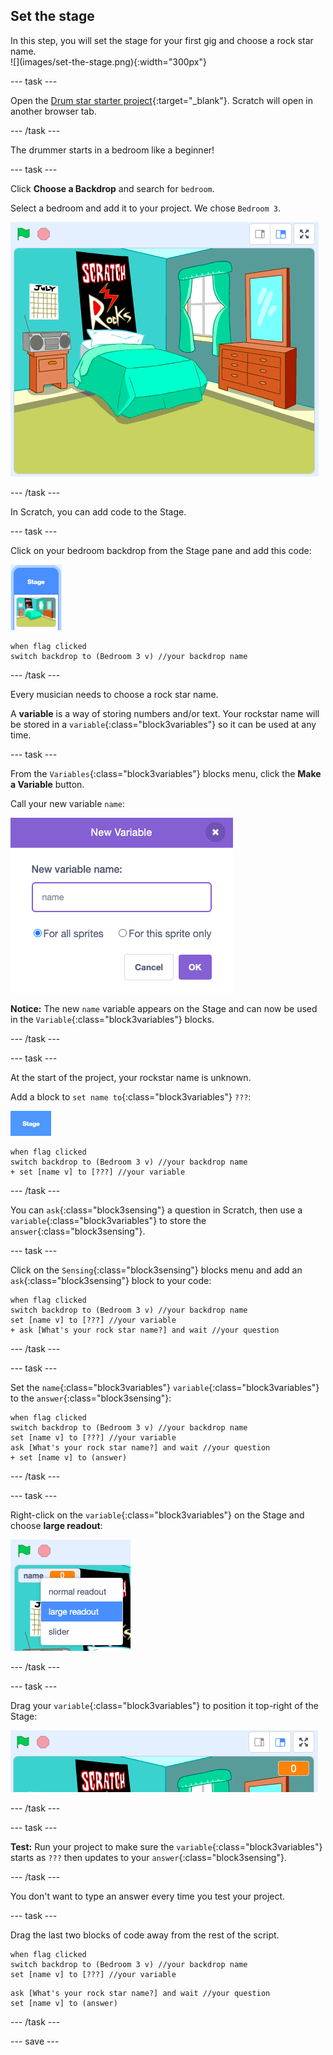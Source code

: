 ## Set the stage

<div style="display: flex; flex-wrap: wrap">
<div style="flex-basis: 200px; flex-grow: 1; margin-right: 15px;">
In this step, you will set the stage for your first gig and choose a rock star name.
</div>
<div>
![](images/set-the-stage.png){:width="300px"}
</div>
</div>

--- task ---

Open the [Drum star starter project](https://scratch.mit.edu/projects/535783147/editor){:target="_blank"}. Scratch will open in another browser tab.

--- /task ---

The drummer starts in a bedroom like a beginner!

--- task ---

Click **Choose a Backdrop** and search for `bedroom`.

Select a bedroom and add it to your project. We chose `Bedroom 3`.

![The stage showing the 'Bedroom 3' backdrop.](images/bedroom3.png)

--- /task ---

In Scratch, you can add code to the Stage.

--- task ---

Click on your bedroom backdrop from the Stage pane and add this code:

![The backdrop thumbnail in the stage pane.](images/bedroom-icon.png)

```blocks3
when flag clicked
switch backdrop to (Bedroom 3 v) //your backdrop name
```

--- /task ---

Every musician needs to choose a rock star name.

A **variable** is a way of storing numbers and/or text. Your rockstar name will be stored in a `variable`{:class="block3variables"} so it can be used at any time.

--- task ---

From the `Variables`{:class="block3variables"} blocks menu, click the **Make a Variable** button.

Call your new variable `name`:

![The New Variable pop up window with text input 'name'.](images/new-variable.png)

**Notice:** The new `name` variable appears on the Stage and can now be used in the `Variable`{:class="block3variables"} blocks.

--- /task ---

--- task ---

At the start of the project, your rockstar name is unknown.

Add a block to `set name to`{:class="block3variables"} `???`:

![](images/stage-icon.png)

```blocks3
when flag clicked
switch backdrop to (Bedroom 3 v) //your backdrop name
+ set [name v] to [???] //your variable
```

--- /task ---

You can `ask`{:class="block3sensing"} a question in Scratch, then use a `variable`{:class="block3variables"} to store the `answer`{:class="block3sensing"}.

--- task ---

Click on the `Sensing`{:class="block3sensing"} blocks menu and add an `ask`{:class="block3sensing"} block to your code:

```blocks3
when flag clicked
switch backdrop to (Bedroom 3 v) //your backdrop name
set [name v] to [???] //your variable
+ ask [What's your rock star name?] and wait //your question
```

--- /task ---

--- task ---

Set the `name`{:class="block3variables"} `variable`{:class="block3variables"} to the `answer`{:class="block3sensing"}:

```blocks3
when flag clicked
switch backdrop to (Bedroom 3 v) //your backdrop name
set [name v] to [???] //your variable
ask [What's your rock star name?] and wait //your question
+ set [name v] to (answer)
```

--- /task ---

--- task ---

Right-click on the `variable`{:class="block3variables"} on the Stage and choose **large readout**:

![](images/large-readout.png)

--- /task ---

--- task ---

Drag your `variable`{:class="block3variables"} to position it top-right of the Stage:

![](images/repositioned-variable.png)

--- /task ---

--- task ---

**Test:** Run your project to make sure the `variable`{:class="block3variables"} starts as `???` then updates to your `answer`{:class="block3sensing"}.

--- /task ---

You don't want to type an answer every time you test your project.

--- task ---

Drag the last two blocks of code away from the rest of the script.

```blocks3
when flag clicked
switch backdrop to (Bedroom 3 v) //your backdrop name
set [name v] to [???] //your variable
```

```blocks3
ask [What's your rock star name?] and wait //your question
set [name v] to (answer)
```

--- /task ---

--- save ---
